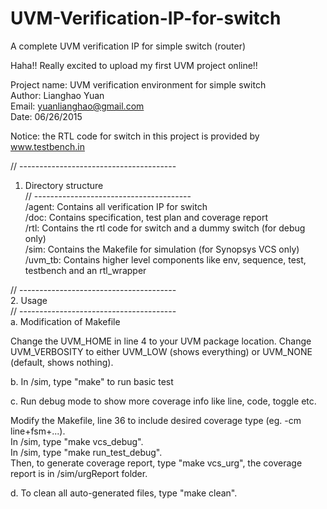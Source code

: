 # UVM-Verification-IP-for-switch  
A complete UVM verification IP for simple switch (router)  

Haha!! Really excited to upload my first UVM project online!!

Project name: UVM verification environment for simple switch    
Author: Lianghao Yuan   
Email: yuanlianghao@gmail.com   
Date: 06/26/2015  

Notice: the RTL code for switch in this project is provided by  
www.testbench.in

// ---------------------------------------                                             
1. Directory structure        
// ---------------------------------------                                
/agent:      Contains all verification IP for switch   
/doc:        Contains specification, test plan and coverage report  
/rtl:        Contains the rtl code for switch and a dummy switch (for debug only)  
/sim:        Contains the Makefile for simulation (for Synopsys VCS only)   
/uvm_tb:     Contains higher level components like env, sequence, test, testbench and an rtl_wrapper   

// ---------------------------------------                    
2. Usage                   
// ---------------------------------------   
a. Modification of Makefile

Change the UVM_HOME in line 4 to your UVM package location. 
Change UVM_VERBOSITY to either UVM_LOW (shows everything) or UVM_NONE (default, shows nothing). 

b. In /sim, type "make" to run basic test 

c. Run debug mode to show more coverage info like line, code, toggle etc. 
  
Modify the Makefile, line 36 to include desired coverage type (eg. -cm line+fsm+...).     
In /sim, type "make vcs_debug".      
In /sim, type "make run_test_debug".    
Then, to generate coverage report, type "make vcs_urg", the coverage report is in /sim/urgReport folder. 

d. To clean all auto-generated files, type "make clean".  
